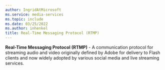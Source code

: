 ```yaml
---
author: IngridAtMicrosoft
ms.service: media-services
ms.topic: include
ms.date: 03/25/2022
ms.author: inhenkel
title: Real-Time Messaging Protocol (RTMP)
---
```


**Real-Time Messaging Protocol (RTMP)** - A communication protocol for streaming audio and video originally defined by Adobe for delivery to Flash clients and now widely adopted by various social media and live streaming services.
